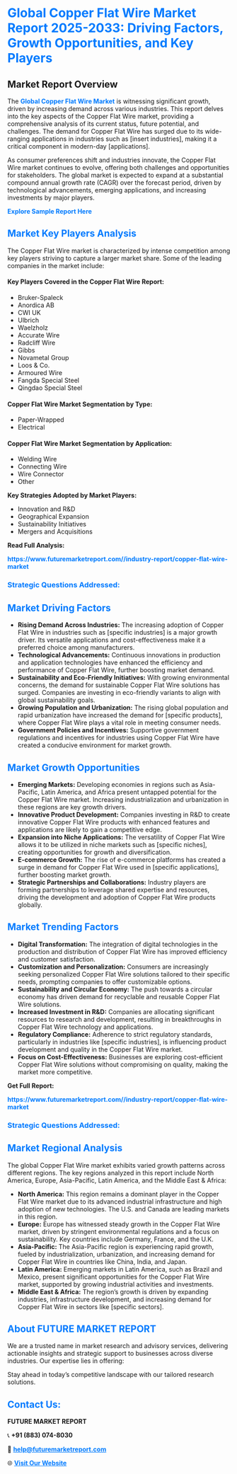 <h1 style="color: #007BFF;">Global Copper Flat Wire Market Report 2025-2033: Driving Factors, Growth Opportunities, and Key Players</h1>

<section id="overview">
<h2>Market Report Overview</h2>
<p>The <a href="https://www.futuremarketreport.com//industry-report/copper-flat-wire-market" style="color: #007BFF; text-decoration: none;"><strong>Global Copper Flat Wire Market</strong></a> is witnessing significant growth, driven by increasing demand across various industries. This report delves into the key aspects of the Copper Flat Wire market, providing a comprehensive analysis of its current status, future potential, and challenges. The demand for Copper Flat Wire has surged due to its wide-ranging applications in industries such as [insert industries], making it a critical component in modern-day [applications].</p>
<p>As consumer preferences shift and industries innovate, the Copper Flat Wire market continues to evolve, offering both challenges and opportunities for stakeholders. The global market is expected to expand at a substantial compound annual growth rate (CAGR) over the forecast period, driven by technological advancements, emerging applications, and increasing investments by major players.</p>
</section>

<section id="overview">
<p><a href="https://www.futuremarketreport.com//request-sample/reportId=46254" style="color: #007BFF; text-decoration: none;"><strong>Explore Sample Report Here</strong></a></p>
</section>

<section id="key-players">
<h2 style="color: #007BFF;">Market Key Players Analysis</h2>
<p>The Copper Flat Wire market is characterized by intense competition among key players striving to capture a larger market share. Some of the leading companies in the market include:</p>
<h4>Key Players Covered in the Copper Flat Wire Report:</h4>
<ul><li>Bruker-Spaleck</li><li>Anordica AB</li><li>CWI UK</li><li>Ulbrich</li><li>Waelzholz</li><li>Accurate Wire</li><li>Radcliff Wire</li><li>Gibbs</li><li>Novametal Group</li><li>Loos &amp; Co.</li><li>Armoured Wire</li><li>Fangda Special Steel</li><li>Qingdao Special Steel</li></ul>
<h4>Copper Flat Wire Market Segmentation by Type:</h4>
<ul><li>Paper-Wrapped</li><li>Electrical</li></ul>

<h4>Copper Flat Wire Market Segmentation by Application:</h4>
<ul><li>Welding Wire</li><li>Connecting Wire</li><li>Wire Connector</li><li>Other</li></ul>
<p><strong>Key Strategies Adopted by Market Players:</strong></p>
<ul>
<li>Innovation and R&D</li>
<li>Geographical Expansion</li>
<li>Sustainability Initiatives</li>
<li>Mergers and Acquisitions</li>
</ul>
</section>

<section>
<p><strong>Read Full Analysis: </strong></p><a href="https://www.futuremarketreport.com//industry-report/copper-flat-wire-market" style="color: #007BFF; text-decoration: none;"><strong>https://www.futuremarketreport.com//industry-report/copper-flat-wire-market</strong></a>
<h3 style="color: #007BFF;">Strategic Questions Addressed:</h3>
</section>

<section id="driving-factors">
<h2 style="color: #007BFF;">Market Driving Factors</h2>
<ul>
<li><strong>Rising Demand Across Industries:</strong> The increasing adoption of Copper Flat Wire in industries such as [specific industries] is a major growth driver. Its versatile applications and cost-effectiveness make it a preferred choice among manufacturers.</li>
<li><strong>Technological Advancements:</strong> Continuous innovations in production and application technologies have enhanced the efficiency and performance of Copper Flat Wire, further boosting market demand.</li>
<li><strong>Sustainability and Eco-Friendly Initiatives:</strong> With growing environmental concerns, the demand for sustainable Copper Flat Wire solutions has surged. Companies are investing in eco-friendly variants to align with global sustainability goals.</li>
<li><strong>Growing Population and Urbanization:</strong> The rising global population and rapid urbanization have increased the demand for [specific products], where Copper Flat Wire plays a vital role in meeting consumer needs.</li>
<li><strong>Government Policies and Incentives:</strong> Supportive government regulations and incentives for industries using Copper Flat Wire have created a conducive environment for market growth.</li>
</ul>
</section>

<section id="growth-opportunities">
<h2 style="color: #007BFF;">Market Growth Opportunities</h2>
<ul>
<li><strong>Emerging Markets:</strong> Developing economies in regions such as Asia-Pacific, Latin America, and Africa present untapped potential for the Copper Flat Wire market. Increasing industrialization and urbanization in these regions are key growth drivers.</li>
<li><strong>Innovative Product Development:</strong> Companies investing in R&D to create innovative Copper Flat Wire products with enhanced features and applications are likely to gain a competitive edge.</li>
<li><strong>Expansion into Niche Applications:</strong> The versatility of Copper Flat Wire allows it to be utilized in niche markets such as [specific niches], creating opportunities for growth and diversification.</li>
<li><strong>E-commerce Growth:</strong> The rise of e-commerce platforms has created a surge in demand for Copper Flat Wire used in [specific applications], further boosting market growth.</li>
<li><strong>Strategic Partnerships and Collaborations:</strong> Industry players are forming partnerships to leverage shared expertise and resources, driving the development and adoption of Copper Flat Wire products globally.</li>
</ul>
</section>

<section id="trending-factors">
<h2 style="color: #007BFF;">Market Trending Factors</h2>
<ul>
<li><strong>Digital Transformation:</strong> The integration of digital technologies in the production and distribution of Copper Flat Wire has improved efficiency and customer satisfaction.</li>
<li><strong>Customization and Personalization:</strong> Consumers are increasingly seeking personalized Copper Flat Wire solutions tailored to their specific needs, prompting companies to offer customizable options.</li>
<li><strong>Sustainability and Circular Economy:</strong> The push towards a circular economy has driven demand for recyclable and reusable Copper Flat Wire solutions.</li>
<li><strong>Increased Investment in R&D:</strong> Companies are allocating significant resources to research and development, resulting in breakthroughs in Copper Flat Wire technology and applications.</li>
<li><strong>Regulatory Compliance:</strong> Adherence to strict regulatory standards, particularly in industries like [specific industries], is influencing product development and quality in the Copper Flat Wire market.</li>
<li><strong>Focus on Cost-Effectiveness:</strong> Businesses are exploring cost-efficient Copper Flat Wire solutions without compromising on quality, making the market more competitive.</li>
</ul>
</section>

<section>
<p><strong>Get Full Report: </strong></p><a href="https://www.futuremarketreport.com//industry-report/copper-flat-wire-market" style="color: #007BFF; text-decoration: none;"><strong>https://www.futuremarketreport.com//industry-report/copper-flat-wire-market</strong></a>
<h3 style="color: #007BFF;">Strategic Questions Addressed:</h3>
</section>


<section id="regional-analysis">
<h2 style="color: #007BFF;">Market Regional Analysis</h2>
<p>The global Copper Flat Wire market exhibits varied growth patterns across different regions. The key regions analyzed in this report include North America, Europe, Asia-Pacific, Latin America, and the Middle East & Africa:</p>
<ul>
<li><strong>North America:</strong> This region remains a dominant player in the Copper Flat Wire market due to its advanced industrial infrastructure and high adoption of new technologies. The U.S. and Canada are leading markets in this region.</li>
<li><strong>Europe:</strong> Europe has witnessed steady growth in the Copper Flat Wire market, driven by stringent environmental regulations and a focus on sustainability. Key countries include Germany, France, and the U.K.</li>
<li><strong>Asia-Pacific:</strong> The Asia-Pacific region is experiencing rapid growth, fueled by industrialization, urbanization, and increasing demand for Copper Flat Wire in countries like China, India, and Japan.</li>
<li><strong>Latin America:</strong> Emerging markets in Latin America, such as Brazil and Mexico, present significant opportunities for the Copper Flat Wire market, supported by growing industrial activities and investments.</li>
<li><strong>Middle East & Africa:</strong> The region’s growth is driven by expanding industries, infrastructure development, and increasing demand for Copper Flat Wire in sectors like [specific sectors].</li>
</ul>
</section>

<footer>
<h2 style="color: #007BFF;">About FUTURE MARKET REPORT</h2>
<p>We are a trusted name in market research and advisory services, delivering actionable insights and strategic support to businesses across diverse industries. Our expertise lies in offering:</p>

<p>Stay ahead in today’s competitive landscape with our tailored research solutions.</p>

<h2 style="color: #007BFF;">Contact Us:</h2>
<p><strong>FUTURE MARKET REPORT</strong></p>
<p>📞 <strong>+91 (883) 074-8030</strong></p>
<p>📧 <strong><a href="mailto:help@futuremarketreport.com" style="color: #007BFF;">help@futuremarketreport.com</a></strong></p>
<p>🌐 <strong><a href="https://www.futuremarketreport.com/" style="color: #007BFF;">Visit Our Website</a></strong></p>
</footer>